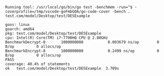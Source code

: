 ```Running tool: /usr/local/go/bin/go test -benchmem -run=^$ -coverprofile=/tmp/vscode-goFmbGOA/go-code-cover -bench . test.com/model/Desktop/test/DESExample```<br>

```goos: linux```<br>
```goarch: amd64```<br>
```pkg: test.com/model/Desktop/test/DESExample```<br>
```cpu: Intel(R) Core(TM) i7-7700HQ CPU @ 2.80GHz```<br>
```BenchmarkDecrypt-8   	1000000000	         0.003679 ns/op	       0 B/op	       0 allocs/op``` <br>
```BenchmarkEncrypt-8   	1000000000	         0.2499 ns/op	       0 B/op	       0 allocs/op``` <br>
```PASS```<br>
```coverage: 40.4% of statements```<br>
```ok  	test.com/model/Desktop/test/DESExample	3.709s```<br>
